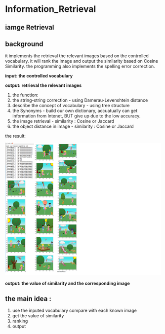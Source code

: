 # Information_Retrieval

## iamge Retrieval

## background

it implements the retrieval the relevant images based on the controlled vocabulary. it will rank the image and output the similarity based on Cosine Similarity. the programming also implements the spelling error correction. 

**input: the controlled vocabulary**

**output: retrieval the relevant images**

1. the function:
2. the string-string correction                        - using Damerau-Levenshtein distance
3. describe the concept of vocabulary                  - using tree structure
4. the Synonyms                                        - build our own dictionary, accuatually can get information from Intenet, BUT give                                                           up due to the low accuracy.
5. the image retrieval                                    - similarity : Cosine or Jaccard
6. the object distance in image                           - similarity : Cosine or Jaccard

the result:

![alt text](https://github.com/kangqiwang/Information_Retrieval/blob/master/Untitled.png)

**output: the value of similarity and the corresponding image**

## the main idea :
1. use the inputed vocabulary compare with each known image
2. get the value of similarity
3. ranking
4. output
